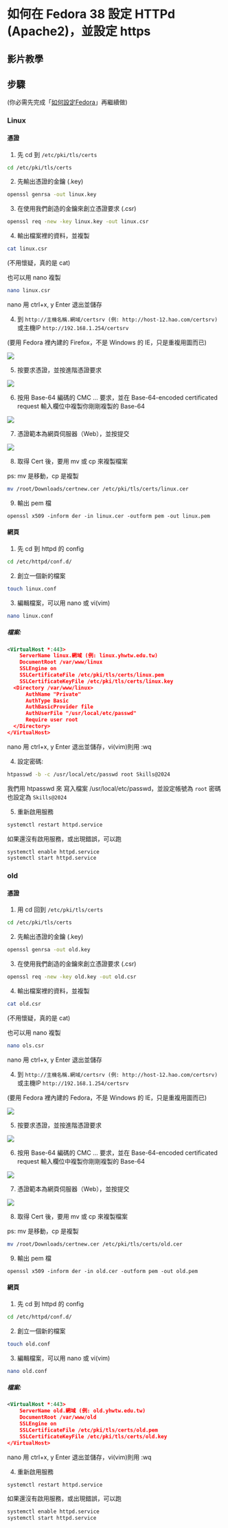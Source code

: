# 如何在 Fedora 38 設定 HTTPd (Apache2)，並設定 https

## 影片教學
<!--
<video width="560" height="315" controls>
  <source src="/videos/ap-11.srv-content.mp4" type="video/mp4">
  Your browser does not support the video tag.
</video>-->

## 步驟

(你必需先完成「[如何設定Fedora](/fedora/how-to-setup-fedora-linux-2.md)」再繼續做)

### Linux 
#### 憑證

1. 先 cd 到 `/etc/pki/tls/certs`

```bash
cd /etc/pki/tls/certs
```

2. 先輸出憑證的金鑰 (.key)

```bash
openssl genrsa -out linux.key
```

3. 在使用我們創造的金鑰來創立憑證要求 (.csr)

```bash
openssl req -new -key linux.key -out linux.csr
```

4. 輸出檔案裡的資料，並複製

```bash
cat linux.csr
```
(不用懷疑，真的是 cat)

也可以用 nano 複製

```bash
nano linux.csr
```

nano 用 ctrl+x, y Enter 退出並儲存

4. 到 `http://主機名稱.網域/certsrv (例: http://host-12.hao.com/certsrv)` 或主機IP `http://192.168.1.254/certsrv`

(要用 Fedora 裡內建的 Firefox，不是 Windows 的 IE，只是重複用圖而已)

![](/windows/images/request_cert_1.png)

5. 按要求憑證，並按進階憑證要求

![](/windows/images/request_advanced_cert.png)

6. 按用 Base-64 編碼的 CMC ... 要求，並在 Base-64-encoded certificated request 輸入欄位中複製你剛剛複製的 Base-64

![](/windows/images/usebase64whatever.png)

7. 憑證範本為網頁伺服器（Web），並按提交

![](/windows/images/copy_from_cert_box_compelete_server.png)

8. 取得 Cert 後，要用 mv 或 cp 來複製檔案

ps: mv 是移動，cp 是複製

```bash
mv /root/Downloads/certnew.cer /etc/pki/tls/certs/linux.cer
```

9. 輸出 pem 檔

```
openssl x509 -inform der -in linux.cer -outform pem -out linux.pem
```

#### 網頁

1. 先 cd 到 httpd 的 config

```sh
cd /etc/httpd/conf.d/
```

2. 創立一個新的檔案

```sh
touch linux.conf 
```

3. 編輯檔案，可以用 nano 或 vi(vim)

```sh
nano linux.conf
```

##### 檔案:

```xml
<VirtualHost *:443>
	ServerName linux.網域 (例: linux.yhwtw.edu.tw)
	DocumentRoot /var/www/linux
	SSLEngine on
	SSLCertificateFile /etc/pki/tls/certs/linux.pem
	SSLCertificateKeyFile /etc/pki/tls/certs/linux.key
  <Directory /var/www/linux>
	  AuthName "Private"
	  AuthType Basic
	  AuthBasicProvider file
	  AuthUserFile "/usr/local/etc/passwd"
	  Require user root
  </Directory>
</VirtualHost>
```

nano 用 ctrl+x, y Enter 退出並儲存，vi(vim)則用 :wq

4. 設定密碼: 

```bash
htpasswd -b -c /usr/local/etc/passwd root Skills@2024
```

我們用 htpasswd 來 寫入檔案 /usr/local/etc/passwd，並設定帳號為 `root` 密碼也設定為 `Skills@2024`

5. 重新啟用服務

```sh
systemctl restart httpd.service
```

如果還沒有啟用服務，或出現錯誤，可以跑

```sh
systemctl enable httpd.service
systemctl start httpd.service
``` 

### old
#### 憑證

1. 用 cd 回到 `/etc/pki/tls/certs`

```bash
cd /etc/pki/tls/certs
```

2. 先輸出憑證的金鑰 (.key)

```bash
openssl genrsa -out old.key
```

3. 在使用我們創造的金鑰來創立憑證要求 (.csr)

```bash
openssl req -new -key old.key -out old.csr
```

4. 輸出檔案裡的資料，並複製

```bash
cat old.csr
```
(不用懷疑，真的是 cat)

也可以用 nano 複製

```bash
nano ols.csr
```

nano 用 ctrl+x, y Enter 退出並儲存

4. 到 `http://主機名稱.網域/certsrv (例: http://host-12.hao.com/certsrv)` 或主機IP `http://192.168.1.254/certsrv`

(要用 Fedora 裡內建的 Fedora，不是 Windows 的 IE，只是重複用圖而已)

![](/windows/images/request_cert_1.png)

5. 按要求憑證，並按進階憑證要求

![](/windows/images/request_advanced_cert.png)

6. 按用 Base-64 編碼的 CMC ... 要求，並在 Base-64-encoded certificated request 輸入欄位中複製你剛剛複製的 Base-64

![](/windows/images/usebase64whatever.png)

7. 憑證範本為網頁伺服器（Web），並按提交

![](/windows/images/copy_from_cert_box_compelete_server.png)

8. 取得 Cert 後，要用 mv 或 cp 來複製檔案

ps: mv 是移動，cp 是複製


```bash
mv /root/Downloads/certnew.cer /etc/pki/tls/certs/old.cer
```

9. 輸出 pem 檔

```
openssl x509 -inform der -in old.cer -outform pem -out old.pem
```

#### 網頁

1. 先 cd 到 httpd 的 config

```sh
cd /etc/httpd/conf.d/
```

2. 創立一個新的檔案

```sh
touch old.conf 
```

3. 編輯檔案，可以用 nano 或 vi(vim)

```sh
nano old.conf
```

##### 檔案:

```xml
<VirtualHost *:443>
	ServerName old.網域 (例: old.yhwtw.edu.tw)
	DocumentRoot /var/www/old
	SSLEngine on
	SSLCertificateFile /etc/pki/tls/certs/old.pem
	SSLCertificateKeyFile /etc/pki/tls/certs/old.key
</VirtualHost>
```

nano 用 ctrl+x, y Enter 退出並儲存，vi(vim)則用 :wq

4. 重新啟用服務

```sh
systemctl restart httpd.service
```

如果還沒有啟用服務，或出現錯誤，可以跑

```sh
systemctl enable httpd.service
systemctl start httpd.service
``` 